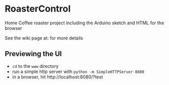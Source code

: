 RoasterControl
==============

Home Coffee roaster project including the Arduino sketch and HTML for the browser

See the wiki page at: for more details

## Previewing the UI

- `cd` to the `www` directory
- run a simple http server with `python -m SimpleHTTPServer 8080`
- in a browser, hit http://localhost:8080/?test

